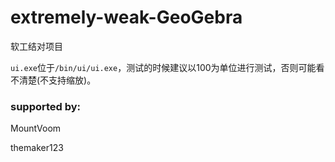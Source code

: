 # extremely-weak-GeoGebra
软工结对项目

`ui.exe`位于`/bin/ui/ui.exe`，测试的时候建议以$100$为单位进行测试，否则可能看不清楚(不支持缩放)。

### supported by:

MountVoom

themaker123
